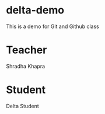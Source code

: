 # delta-demo
This is a demo for Git and Github class

# Teacher
Shradha Khapra

# Student
Delta Student